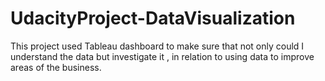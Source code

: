 # UdacityProject-DataVisualization
This project used Tableau dashboard to make sure that not only could I understand the data but investigate it , in relation to using data to improve areas of the business. 
